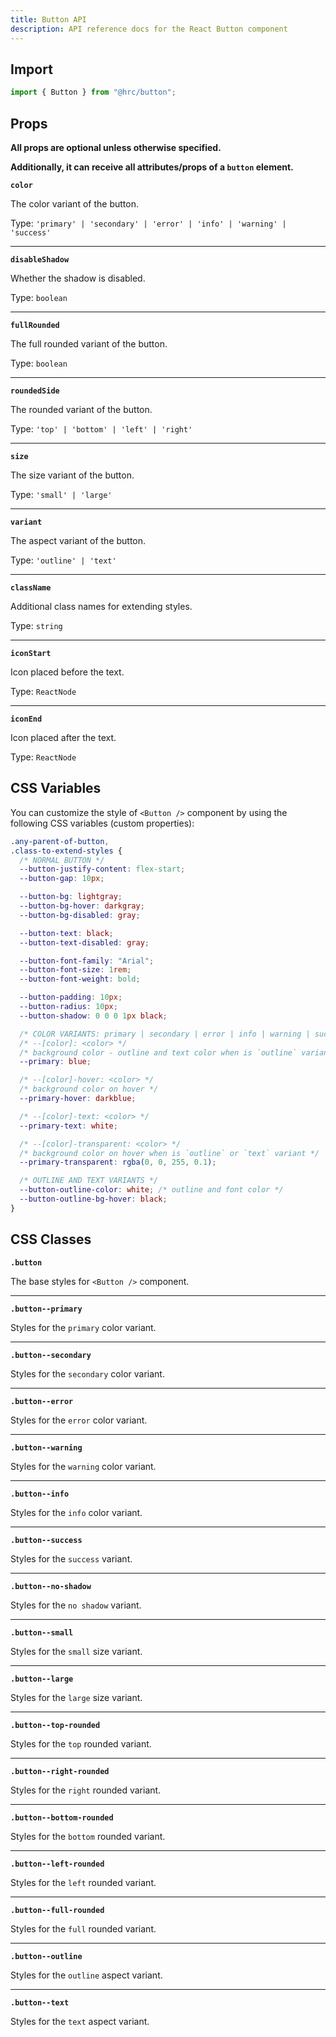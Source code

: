 ```yaml
---
title: Button API
description: API reference docs for the React Button component
---
```


## Import

```js
import { Button } from "@hrc/button";
```

## Props

**All props are optional unless otherwise specified.**

**Additionally, it can receive all attributes/props of a `button` element.**

**`color`**

The color variant of the button.

Type: `'primary' | 'secondary' | 'error' | 'info' | 'warning' | 'success'`

---

**`disableShadow`**

Whether the shadow is disabled.

Type: `boolean`

---

**`fullRounded`**

The full rounded variant of the button.

Type: `boolean`

---

**`roundedSide`**

The rounded variant of the button.

Type: `'top' | 'bottom' | 'left' | 'right'`

---

**`size`**

The size variant of the button.

Type: `'small' | 'large'`

---

**`variant`**

The aspect variant of the button.

Type: `'outline' | 'text'`

---

**`className`**

Additional class names for extending styles.

Type: `string`

---

**`iconStart`**

Icon placed before the text.

Type: `ReactNode`

---

**`iconEnd`**

Icon placed after the text.

Type: `ReactNode`

## CSS Variables

You can customize the style of `<Button />` component by using the following CSS
variables (custom properties):

```css
.any-parent-of-button,
.class-to-extend-styles {
  /* NORMAL BUTTON */
  --button-justify-content: flex-start;
  --button-gap: 10px;

  --button-bg: lightgray;
  --button-bg-hover: darkgray;
  --button-bg-disabled: gray;

  --button-text: black;
  --button-text-disabled: gray;

  --button-font-family: "Arial";
  --button-font-size: 1rem;
  --button-font-weight: bold;

  --button-padding: 10px;
  --button-radius: 10px;
  --button-shadow: 0 0 0 1px black;

  /* COLOR VARIANTS: primary | secondary | error | info | warning | success */
  /* --[color]: <color> */
  /* background color - outline and text color when is `outline` variant */
  --primary: blue;

  /* --[color]-hover: <color> */
  /* background color on hover */
  --primary-hover: darkblue;

  /* --[color]-text: <color> */
  --primary-text: white;

  /* --[color]-transparent: <color> */
  /* background color on hover when is `outline` or `text` variant */
  --primary-transparent: rgba(0, 0, 255, 0.1);

  /* OUTLINE AND TEXT VARIANTS */
  --button-outline-color: white; /* outline and font color */
  --button-outline-bg-hover: black;
}
```

## CSS Classes

**`.button`**

The base styles for `<Button />` component.

---

**`.button--primary`**

Styles for the `primary` color variant.

---

**`.button--secondary`**

Styles for the `secondary` color variant.

---

**`.button--error`**

Styles for the `error` color variant.

---

**`.button--warning`**

Styles for the `warning` color variant.

---

**`.button--info`**

Styles for the `info` color variant.

---

**`.button--success`**

Styles for the `success` variant.

---

**`.button--no-shadow`**

Styles for the `no shadow` variant.

---

**`.button--small`**

Styles for the `small` size variant.

---

**`.button--large`**

Styles for the `large` size variant.

---

**`.button--top-rounded`**

Styles for the `top` rounded variant.

---

**`.button--right-rounded`**

Styles for the `right` rounded variant.

---

**`.button--bottom-rounded`**

Styles for the `bottom` rounded variant.

---

**`.button--left-rounded`**

Styles for the `left` rounded variant.

---

**`.button--full-rounded`**

Styles for the `full` rounded variant.

---

**`.button--outline`**

Styles for the `outline` aspect variant.

---

**`.button--text`**

Styles for the `text` aspect variant.
